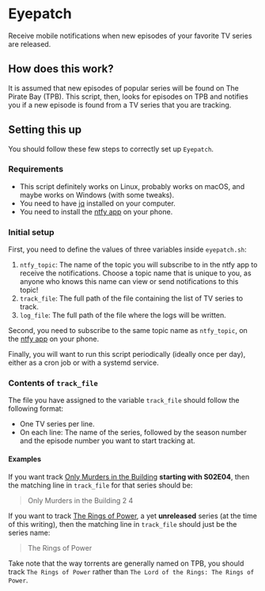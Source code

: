 # Eyepatch

Receive mobile notifications when new episodes of your favorite TV series are released.


## How does this work?

It is assumed that new episodes of popular series will be found on The Pirate Bay (TPB). This script, then, looks for episodes on TPB and notifies you if a new episode is found from a TV series that you are tracking. 


## Setting this up

You should follow these few steps to correctly set up `Eyepatch`.

### Requirements

* This script definitely works on Linux, probably works on macOS, and maybe works on Windows (with some tweaks).
* You need to have [jq](https://github.com/stedolan/jq) installed on your computer.
* You need to install the [ntfy app](https://ntfy.sh/docs/subscribe/phone/) on your phone.

### Initial setup

First, you need to define the values of three variables inside `eyepatch.sh`:
1. `ntfy_topic`: The name of the topic you will subscribe to in the ntfy app to receive the notifications. Choose a topic name that is unique to you, as anyone who knows this name can view or send notifications to this topic!
2. `track_file`: The full path of the file containing the list of TV series to track.
3. `log_file`: The full path of the file where the logs will be written.

Second, you need to subscribe to the same topic name as `ntfy_topic`, on the [ntfy app](https://ntfy.sh/docs/subscribe/phone/) on your phone.

Finally, you will want to run this script periodically (ideally once per day), either as a cron job or with a systemd service.

### Contents of `track_file`

The file you have assigned to the variable `track_file` should follow the following format:
* One TV series per line.
* On each line: The name of the series, followed by the season number and the episode number you want to start tracking at.

#### Examples

If you want track [Only Murders in the Building](https://www.imdb.com/title/tt12851524/) **starting with S02E04**, then the matching line in `track_file` for that series should be:

> Only Murders in the Building 2 4

If you want to track [The Rings of Power](https://www.imdb.com/title/tt7631058/), a yet **unreleased** series (at the time of this writing), then the matching line in `track_file` should just be the series name:

> The Rings of Power

Take note that the way torrents are generally named on TPB, you should track `The Rings of Power` rather than `The Lord of the Rings: The Rings of Power`.
